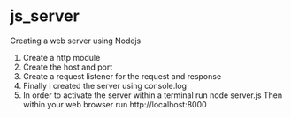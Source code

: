 # js_server
Creating a web server using Nodejs

1.	Create a http module
2.	Create the host and port
3.	Create a request listener for the request and response
4.	Finally i created the server using console.log
5.	In order to activate the server within a terminal run
        node server.js
Then within your web browser run http://localhost:8000






